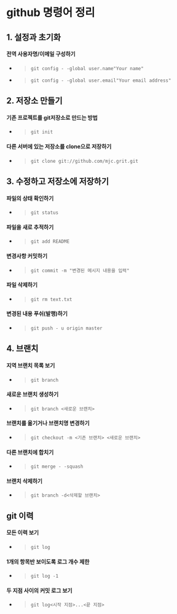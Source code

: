 # github 명령어 정리
## 1. 설정과 초기화
#### 전역 사용자명/이메일 구성하기 
* >`git config - -global user.name"Your name"`
* >`git config - -global user.email"Your email address"`
## 2. 저장소 만들기
#### 기존 프로젝트를 git저장소로 만드는 방법
* >`git init`
#### 다른 서버에 있는 저장소를 clone으로 저장하기
* >`git clone git://github.com/mjc.grit.git`
## 3. 수정하고 저장소에 저장하기
#### 파일의 상태 확인하기
* >`git status`
#### 파일을 새로 추적하기
* >`git add README`
#### 변경사항 커밋하기
* >`git commit -m "변경된 메시지 내용을 입력"` 
#### 파일 삭제하기
* >`git rm text.txt`
#### 변경된 내용 푸쉬(발행)하기
* >`git push - u origin master`
## 4. 브랜치
#### 지역 브랜치 목록 보기
* >`git branch`
#### 새로운 브랜치 생성하기
* >`git branch <새로운 브랜치>`
#### 브랜치를 옮기거나 브랜치명 변경하기
* >`git checkout -m <기존 브랜치> <새로운 브랜치>`
#### 다른 브랜치에 합치기
* >`git merge - -squash`
#### 브랜치 삭제하기
* >`git branch -d<삭제할 브랜치>`
## git 이력
#### 모든 이력 보기
* >`git log`
#### 1개의 항목반 보이도록 로그 개수 제한
* >`git log -1`
#### 두 지점 사이의 커밋 로그 보기
* >`git log<시작 지점>...<끝 지점>`
